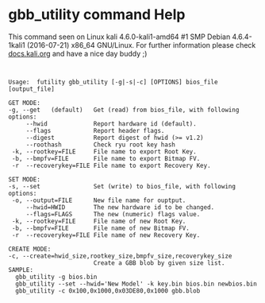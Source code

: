 # gbb_utility command Help
 
 This command seen on Linux kali 4.6.0-kali1-amd64 #1 SMP Debian 4.6.4-1kali1 (2016-07-21) x86_64 GNU/Linux. For further information please check [docs.kali.org](docs.kali.org) and have a nice day buddy ;) 

~~~


Usage:  futility gbb_utility [-g|-s|-c] [OPTIONS] bios_file [output_file]

GET MODE:
-g, --get   (default)	Get (read) from bios_file, with following options:
     --hwid          	Report hardware id (default).
     --flags         	Report header flags.
     --digest        	Report digest of hwid (>= v1.2)
     --roothash      	Check ryu root key hash
 -k, --rootkey=FILE  	File name to export Root Key.
 -b, --bmpfv=FILE    	File name to export Bitmap FV.
 -r  --recoverykey=FILE	File name to export Recovery Key.

SET MODE:
-s, --set            	Set (write) to bios_file, with following options:
 -o, --output=FILE   	New file name for ouptput.
     --hwid=HWID     	The new hardware id to be changed.
     --flags=FLAGS   	The new (numeric) flags value.
 -k, --rootkey=FILE  	File name of new Root Key.
 -b, --bmpfv=FILE    	File name of new Bitmap FV.
 -r  --recoverykey=FILE	File name of new Recovery Key.

CREATE MODE:
-c, --create=hwid_size,rootkey_size,bmpfv_size,recoverykey_size
                     	Create a GBB blob by given size list.
SAMPLE:
  gbb_utility -g bios.bin
  gbb_utility --set --hwid='New Model' -k key.bin bios.bin newbios.bin
  gbb_utility -c 0x100,0x1000,0x03DE80,0x1000 gbb.blob


~~~
